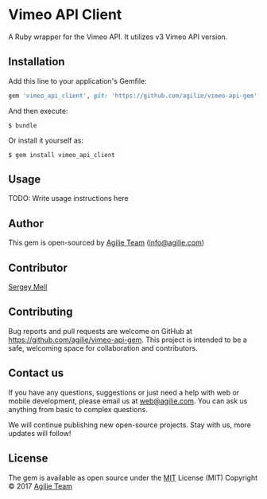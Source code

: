 # Vimeo API Client

A Ruby wrapper for the Vimeo API. It utilizes v3 Vimeo API version.

## Installation

Add this line to your application's Gemfile:

```ruby
gem 'vimeo_api_client', git: 'https://github.com/agilie/vimeo-api-gem', branch: :master
```

And then execute:

    $ bundle

Or install it yourself as:

    $ gem install vimeo_api_client

## Usage

TODO: Write usage instructions here

## Author
This gem is open-sourced by [Agilie Team](https://www.agilie.com?utm_source=github&utm_medium=referral&utm_campaign=Git_Ruby&utm_term=vimeo-api-gem) ([info@agilie.com](mailto:info@agilie.com))

## Contributor
[Sergey Mell](https://github.com/SergeyMell)

## Contributing

Bug reports and pull requests are welcome on GitHub at https://github.com/agilie/vimeo-api-gem. 
This project is intended to be a safe, welcoming space for collaboration and contributors.

## Contact us
If you have any questions, suggestions or just need a help with web or mobile development, 
please email us at <web@agilie.com>. You can ask us anything from basic to complex questions.

We will continue publishing new open-source projects. Stay with us, more updates will follow!

## License

The gem is available as open source under the [MIT](LICENSE.txt) 
License (MIT) Copyright © 2017 [Agilie Team](https://www.agilie.com?utm_source=github&utm_medium=referral&utm_campaign=Git_Ruby&utm_term=vimeo-api-gem)
